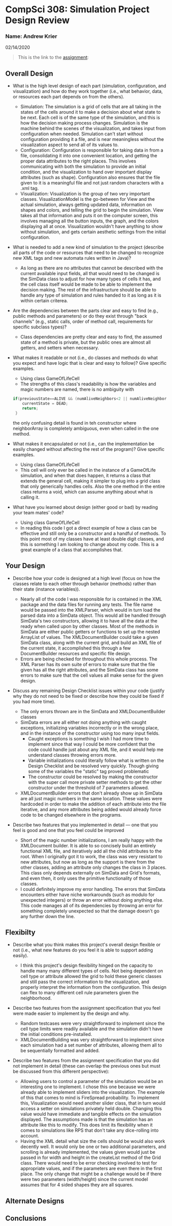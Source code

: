 # CompSci 308: Simulation Project Design Review

### Name: Andrew Krier
02/14/2020

> This is the link to the [assignment](http://www.cs.duke.edu/courses/compsci308/current/assign/02_simulation/):


## Overall Design

* What is the high level design of each part (simulation, configuration, and visualization) and how do they work together (i.e., what behavior, data, or resources each part depends on from the others).
    * Simulation: The simulation is a grid of cells that are all taking in the states of the cells around it to make a decision about what state to be next. Each cell is of the same type of the simulation, and this is how the decision making process changes. Simulation is the machine behind the scenes of the visualization, and takes input from configuration when needed. Simulation can't start without configuration providing it a file, and is near meaningless without the visualization aspect to send all of its values to.
    * Configuration: Configuration is responsible for taking data in from a file, consolidating it into one convenient location, and getting the proper data attributes to the right places. This involves communicating with both the simulation to provide an initial condition, and the visualization to hand over important display attributes (such as shape). Configuration also ensures that the file given to it is a meaningful file and not just random characters with a .xml tag.
    * Visualization: Visualization is the group of two very important classes. VisualizationModel is the go-between for View and the actual simulation, always getting updated data, information on shapes and colors, and telling the grid to begin the simulation. View takes all that information and puts it on the computer screen, this involves managing all the button inputs, the graph, and the colors displaying all at once. Visualization wouldn't have anything to show without simulation, and gets certain aesthetic settings from the initial configuration.
    
* What is needed to add a new kind of simulation to the project (describe all parts of the code or resources that need to be changed to recognize new XML tags and new automata rules written in Java)?
    *  As long as there are no attributes that cannot be described with the current available input fields, all that would need to be changed is the SimData class to adjust for how many types of cells it has, and the cell class itself would be made to be able to implement the decision making. The rest of the infrastructure should be able to handle any type of simulation and rules handed to it as long as it is within certain criterea.

* Are the dependencies between the parts clear and easy to find (e.g., public methods and parameters) or do they exist through "back channels" (e.g., static calls, order of method call, requirements for specific subclass types)?
    * Class dependencies are pretty clear and easy to find, the assumed state of a method is private, but the public ones are almost all getters, and setters when necessary.


* What makes it readable or not (i.e., do classes and methods do what you expect and have logic that is clear and easy to follow)? Give specific examples.
    * Using class GameOfLifeCell
    * The strengths of this class's readability is how the variables and magic numbers are named, there is no ambiguity with 
    ```java
    if(previousState==ALIVE && (numAliveNeighbors<2 || numAliveNeighbors>3)){
        currentState = DEAD;
        return;
     }
    ```
    the only confusing detail is found in teh constructor where neighborArray is completely ambiguous, even when called in the one method.

* What makes it encapsulated or not (i.e., can the implementation be easily changed without affecting the rest of the program)? Give specific examples.
    * Using class GameOfLifeCell
    * This cell will only ever be called in the instance of a GameOfLife simulation, and when that does happen, it returns a class that extends the general cell, making it simpler to plug into a grid class that only generically handles cells. Also the one method in the entire class returns a void, which can assume anything about what is calling it.

* What have you learned about design (either good or bad) by reading your team mates' code?
    * Using class GameOfLifeCell
    * In reading this code I got a direct example of how a class can be effective and still only be a constructor and a handful of methods. To this point most of my classes have at least double digit classes, and this is something I am looking to change about my code. This is a great example of a class that accomplishes that.


## Your Design

* Describe how your code is designed at a high level (focus on how the classes relate to each other through behavior (methods) rather than their state (instance variables)).
    * Nearly all of the code I was responsible for is contained in the XML package and the data files for running any tests. The file name would be passed into the XMLParser, which would in turn load the parsed data into a SimData object. This would all be handled through SimData's two constructors, allowing it to have all the data at the ready when called upon by other classes. Most of the methods in SimData are either public getters or functions to set up the nested ArrayList of values. The XMLDocumentBuilder could take a given SimData class, along with the current grid, and build an XML file of the current state, it accomplished this through a few DocumentBuilder resources and specific file design.
    * Errors are being checked for throughout this whole process. The XML Parser has its own suite of errors to make sure that the file given has all the right attributes, and the SimData class has some errors to make sure that the cell values all make sense for the given design.


* Discuss any remaining Design Checklist issues within your code (justify why they do not need to be fixed or describe how they could be fixed if you had more time).
    * The only errors thrown are in the SimData and XMLDocumentBuilder classes
    * SimData errors are all either not doing anything with caught exceptions, initializing variables incorrectly or in the wrong place, and in the instance of the constructor using too many input fields.
        * Caught exceptions is something I wish I had more time to implement since that way I could be more confident that the code could handle just about any XML file, and it would help me understand classes throwing errors more. 
        * Variable initializations could literally follow what is written on the Design Checklist and be resolved very quickly. Though giving some of the variables the "static" tag proved problematic
        * The constructor could be resolved by making the constructor with the super call more private setter methods to get the other constructor under the threshold of 7 parameters allowed.
    * XMLDocumentBuilder errors that don't already show up in SimData are all just magic numbers in the same location. These values were hardcoded in order to make the addition of each attribute into the file iterative, and any more attributes being added would already force code to be changed elsewhere in the programs.

* Describe two features that you implemented in detail — one that you feel is good and one that you feel could be improved
    * Short of the magic number initializations, I am really happy with the XMLDocument builder. It is able to so concisely build an entirely functional XML file, and iteratively add all the child attributes to the root. When I originally got it to work, the class was very resistant to new attributes, but now as long as the support is there from the other classes, adding an attribute only changes the class in 3 places. This class only depends externally on SimData and Grid's formats, and even then, it only uses the primitive functionality of those classes.
    * I could definitely improve my error handling. The errors that SimData encounters either have niche workarounds (such as modulo for unexpected integers) or throw an error without doing anything else. This code manages all of its dependencies by throwing an error for something completely unexpected so that the damage doesn't go any further down the line.

## Flexibilty

* Describe what you think makes this project's overall design flexible or not (i.e., what new features do you feel it is able to support adding easily).
    * I think this project's design flexibility hinged on the capacity to handle many many different types of cells. Not being dependent on cell type or attribute allowed the grid to hold these generic classes and still pass the correct information to the visualization, and properly interpret the information from the configuration. This design can flex to many different cell rule parameters given the neighborhood.
    
    
* Describe two features from the assignment specification that you feel were made easier to implement by the design and why.
    * Random testcases were very straightforward to implement since the cell type limits were readily available and the simulation didn't have the initial conditions pre-installed.
    * XMLDocumentBuilding was very straightforward to implement since each simulation had a set number of attributes, allowing them all to be sequentially formatted and added.

* Describe two features from the assignment specification that you did not implement in detail (these can overlap the previous ones but must be discussed from this different perspective):
    * Allowing users to control a parameter of the simulation would be an interesting one to implement. I chose this one because we were already able to implement sliders into the visualization. The example of this that comes to mind is FireSpread probability. To implement this, Visualization would need another slider class, that in turn would access a setter on simulations privately held double. Changing this value would have immediate and tangible effects on the simulation displayed. The assumptions made is that the simulation has an attribute like this to modify. This does limit its flexibility when it comes to simulations like RPS that don't take any dice-rolling into account.
    * Having the XML detail what size the cells should be would also work decently well. It would only be one or two additional parameters, and scrolling is already implemented, the values given would just be passed in for width and height in the createList method of the Grid class. There would need to be error checking involved to test for appropriate values, and if the parameters are even there in the first place. The only change that might be a challenge would be if there were two parameters (width/height) since the current model assumes that for 4 sided shapes they are all squares.

## Alternate Designs



## Conclusions



